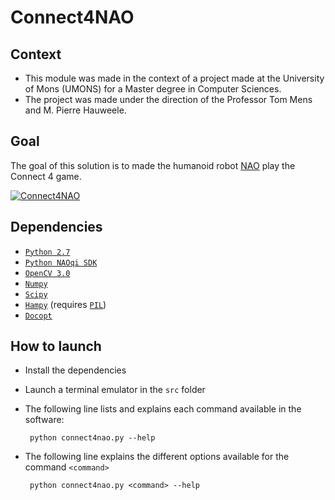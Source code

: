 # Connect4NAO

## Context
 - This module was made in the context of a project made at the University of Mons
  (UMONS) for a Master degree in Computer Sciences.
 - The project was made under the direction of the Professor Tom Mens
  and M. Pierre Hauweele.

## Goal
 The goal of this solution is to made the humanoid robot [NAO](https://www.aldebaran.com/fr/cool-robots/nao) 
   play the Connect 4 game.

[![Connect4NAO](http://i.imgur.com/kXAWzcl.png)](https://www.youtube.com/watch?v=UyRx1V4rx-M "")
 

## Dependencies

 - [`Python 2.7`](https://www.python.org/downloads/)
 - [`Python NAOqi SDK`](http://doc.aldebaran.com/2-1/dev/python/install_guide.html)
 - [`OpenCV 3.0`](http://opencv.org/downloads.html)
 - [`Numpy`](https://pypi.python.org/pypi/numpy/1.10.1)
 - [`Scipy`](https://pypi.python.org/pypi/scipy/0.17.0)
 - [`Hampy`](https://pypi.python.org/pypi/hampy/1.4.1) (requires [`PIL`](http://www.pythonware.com/products/pil/))
 - [`Docopt`](https://pypi.python.org/pypi/docopt/0.6.2)
   <!--- - [`Shapely`] <> (https://pypi.python.org/pypi/Shapely) --->

## How to launch
 - Install the dependencies
 - Launch a terminal emulator in the `src` folder
 - The following line lists and explains each command available in the software:

        python connect4nao.py --help

 - The following line explains the different options available for the command `<command>`

        python connect4nao.py <command> --help
